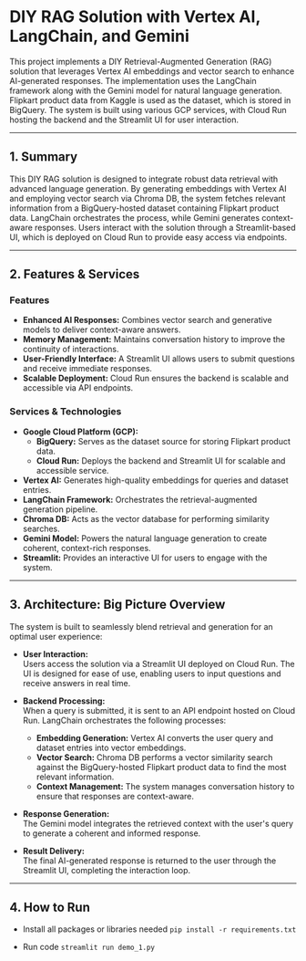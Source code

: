 # DIY RAG Solution with Vertex AI, LangChain, and Gemini

This project implements a DIY Retrieval-Augmented Generation (RAG) solution that leverages Vertex AI embeddings and vector search to enhance AI-generated responses. The implementation uses the LangChain framework along with the Gemini model for natural language generation. Flipkart product data from Kaggle is used as the dataset, which is stored in BigQuery. The system is built using various GCP services, with Cloud Run hosting the backend and the Streamlit UI for user interaction.

---

## 1. Summary

This DIY RAG solution is designed to integrate robust data retrieval with advanced language generation. By generating embeddings with Vertex AI and employing vector search via Chroma DB, the system fetches relevant information from a BigQuery-hosted dataset containing Flipkart product data. LangChain orchestrates the process, while Gemini generates context-aware responses. Users interact with the solution through a Streamlit-based UI, which is deployed on Cloud Run to provide easy access via endpoints.

---

## 2. Features & Services

### Features

- **Enhanced AI Responses:** Combines vector search and generative models to deliver context-aware answers.
- **Memory Management:** Maintains conversation history to improve the continuity of interactions.
- **User-Friendly Interface:** A Streamlit UI allows users to submit questions and receive immediate responses.
- **Scalable Deployment:** Cloud Run ensures the backend is scalable and accessible via API endpoints.

### Services & Technologies

- **Google Cloud Platform (GCP):**
  - **BigQuery:** Serves as the dataset source for storing Flipkart product data.
  - **Cloud Run:** Deploys the backend and Streamlit UI for scalable and accessible service.
- **Vertex AI:** Generates high-quality embeddings for queries and dataset entries.
- **LangChain Framework:** Orchestrates the retrieval-augmented generation pipeline.
- **Chroma DB:** Acts as the vector database for performing similarity searches.
- **Gemini Model:** Powers the natural language generation to create coherent, context-rich responses.
- **Streamlit:** Provides an interactive UI for users to engage with the system.

---

## 3. Architecture: Big Picture Overview

The system is built to seamlessly blend retrieval and generation for an optimal user experience:

- **User Interaction:**  
  Users access the solution via a Streamlit UI deployed on Cloud Run. The UI is designed for ease of use, enabling users to input questions and receive answers in real time.

- **Backend Processing:**  
  When a query is submitted, it is sent to an API endpoint hosted on Cloud Run. LangChain orchestrates the following processes:
  - **Embedding Generation:** Vertex AI converts the user query and dataset entries into vector embeddings.
  - **Vector Search:** Chroma DB performs a vector similarity search against the BigQuery-hosted Flipkart product data to find the most relevant information.
  - **Context Management:** The system manages conversation history to ensure that responses are context-aware.

- **Response Generation:**  
  The Gemini model integrates the retrieved context with the user's query to generate a coherent and informed response.

- **Result Delivery:**  
  The final AI-generated response is returned to the user through the Streamlit UI, completing the interaction loop.

---

## 4. How to Run

- Install all packages or libraries needed
`pip install -r requirements.txt`

- Run code
`streamlit run demo_1.py`
